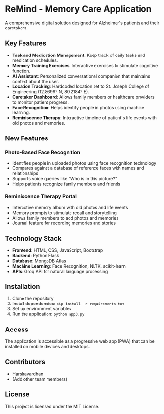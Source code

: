 # ReMind - Memory Care Application

A comprehensive digital solution designed for Alzheimer's patients and their caretakers.

## Key Features

- **Task and Medication Management**: Keep track of daily tasks and medication schedules.
- **Memory Training Exercises**: Interactive exercises to stimulate cognitive function.
- **AI Assistant**: Personalized conversational companion that maintains context about the user.
- **Location Tracking**: Hardcoded location set to St. Joseph College of Engineering (12.8699° N, 80.2184° E).
- **Caretaker Dashboard**: Allows family members or healthcare providers to monitor patient progress.
- **Face Recognition**: Helps identify people in photos using machine learning.
- **Reminiscence Therapy**: Interactive timeline of patient's life events with old photos and memories.

## New Features

### Photo-Based Face Recognition

- Identifies people in uploaded photos using face recognition technology
- Compares against a database of reference faces with names and relationships
- Supports voice queries like "Who is in this picture?"
- Helps patients recognize family members and friends

### Reminiscence Therapy Portal

- Interactive memory album with old photos and life events
- Memory prompts to stimulate recall and storytelling
- Allows family members to add photos and memories
- Journal feature for recording memories and stories

## Technology Stack

- **Frontend**: HTML, CSS, JavaScript, Bootstrap
- **Backend**: Python Flask
- **Database**: MongoDB Atlas
- **Machine Learning**: Face Recognition, NLTK, scikit-learn
- **APIs**: Groq API for natural language processing

## Installation

1. Clone the repository
2. Install dependencies: `pip install -r requirements.txt`
3. Set up environment variables
4. Run the application: `python app3.py`

## Access

The application is accessible as a progressive web app (PWA) that can be installed on mobile devices and desktops.

## Contributors

- Harshavardhan
- (Add other team members)

## License

This project is licensed under the MIT License. 